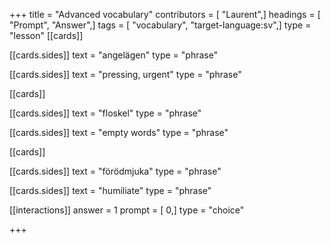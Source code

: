+++
title = "Advanced vocabulary"
contributors = [ "Laurent",]
headings = [ "Prompt", "Answer",]
tags = [ "vocabulary", "target-language:sv",]
type = "lesson"
[[cards]]

[[cards.sides]]
text = "angelägen"
type = "phrase"

[[cards.sides]]
text = "pressing, urgent"
type = "phrase"

[[cards]]

[[cards.sides]]
text = "floskel"
type = "phrase"

[[cards.sides]]
text = "empty words"
type = "phrase"

[[cards]]

[[cards.sides]]
text = "förödmjuka"
type = "phrase"

[[cards.sides]]
text = "humiliate"
type = "phrase"

[[interactions]]
answer = 1
prompt = [ 0,]
type = "choice"

+++
